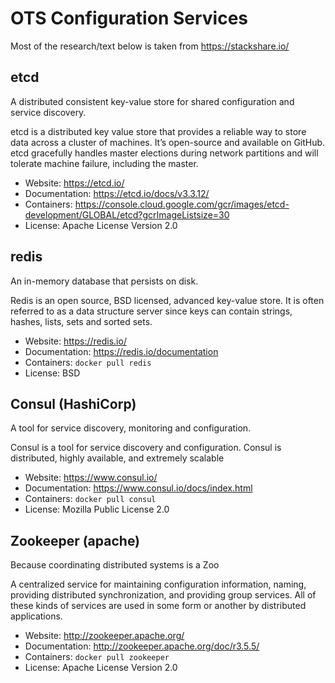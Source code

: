 # OTS Configuration Services

Most of the research/text below is taken from https://stackshare.io/

## etcd

A distributed consistent key-value store for shared configuration and service discovery.

etcd is a distributed key value store that provides a reliable way to store data across a cluster of machines. It’s open-source and available on GitHub. etcd gracefully handles master elections during network partitions and will tolerate machine failure, including the master.

- Website: https://etcd.io/
- Documentation: https://etcd.io/docs/v3.3.12/
- Containers: https://console.cloud.google.com/gcr/images/etcd-development/GLOBAL/etcd?gcrImageListsize=30
- License: Apache License Version 2.0

## redis

An in-memory database that persists on disk.

Redis is an open source, BSD licensed, advanced key-value store. It is often referred to as a data structure server since keys can contain strings, hashes, lists, sets and sorted sets.

- Website: https://redis.io/
- Documentation: https://redis.io/documentation
- Containers: `docker pull redis`
- License: BSD

## Consul (HashiCorp)

A tool for service discovery, monitoring and configuration.

Consul is a tool for service discovery and configuration. Consul is distributed, highly available, and extremely scalable

- Website: https://www.consul.io/
- Documentation: https://www.consul.io/docs/index.html
- Containers: `docker pull consul`
- License: Mozilla Public License 2.0

## Zookeeper (apache)

Because coordinating distributed systems is a Zoo

A centralized service for maintaining configuration information, naming, providing distributed synchronization, and providing group services. All of these kinds of services are used in some form or another by distributed applications.

- Website: http://zookeeper.apache.org/
- Documentation: http://zookeeper.apache.org/doc/r3.5.5/
- Containers: `docker pull zookeeper`
- License:  Apache License Version 2.0
